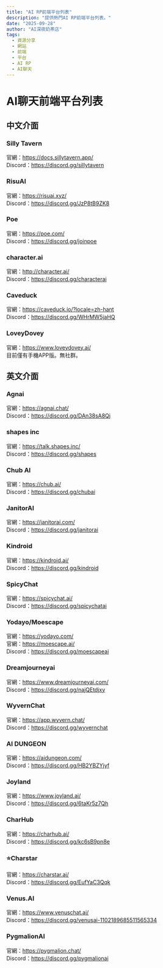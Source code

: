 ```yaml
---
title: "AI RP前端平台列表"
description: "提供熱門AI RP前端平台列表。"
date: "2025-09-28"
author: "AI深夜奶茶店"
tags:
  - 資源分享
  - 網站
  - 前端
  - 平台
  - AI RP
  - AI聊天
---
```

# AI聊天前端平台列表
## 中文介面
### Silly Tavern
官網：https://docs.sillytavern.app/  
Discord：https://discord.gg/sillytavern  
### RisuAI
官網：https://risuai.xyz/  
Discord：https://discord.gg/JzP8tB9ZK8  
### Poe
官網：https://poe.com/  
Discord：https://discord.gg/joinpoe  
### character.ai
官網：http://character.ai/  
Discord：https://discord.gg/characterai  
### Caveduck
官網：https://caveduck.io/?locale=zh-hant  
Discord：https://discord.gg/WHrMW5jaHQ  
### LoveyDovey
官網：https://www.loveydovey.ai/  
目前僅有手機APP版。無社群。
## 英文介面
### Agnai
官網：https://agnai.chat/  
Discord：https://discord.gg/DAn38sA8Qj  
### shapes inc
官網：https://talk.shapes.inc/  
Discord：https://discord.gg/shapes  
### Chub AI
官網：https://chub.ai/  
Discord：https://discord.gg/chubai  
### JanitorAI
官網：https://janitorai.com/  
Discord：https://discord.gg/janitorai  
### Kindroid
官網：https://kindroid.ai/  
Discord：https://discord.gg/kindroid  
### SpicyChat
官網：https://spicychat.ai/    
Discord：https://discord.gg/spicychatai  
### Yodayo/Moescape
官網：https://yodayo.com/  
官網：https://moescape.ai/  
Discord：https://discord.gg/moescapeai  
### Dreamjourneyai
官網：https://www.dreamjourneyai.com/  
Discord：https://discord.gg/najQEtdjxy  
### WyvernChat
官網：https://app.wyvern.chat/  
Discord：https://discord.gg/wyvernchat  
### AI DUNGEON
官網：https://aidungeon.com/  
Discord：https://discord.gg/HB2YBZYjyf  
### Joyland
官網：https://www.joyland.ai/  
Discord：https://discord.gg/6taKr5z7Qh  
### CharHub
官網：https://charhub.ai/  
Discord：https://discord.gg/kc6sB9pn8e  
### ⭐Charstar
官網：https://charstar.ai/  
Discord：https://discord.gg/EufYaC3Qqk  
### Venus.AI
官網：https://www.venuschat.ai/  
Discord：https://discord.gg/venusai-1102189685511565334  
### PygmalionAI
官網：https://pygmalion.chat/  
Discord：https://discord.gg/pygmalionai  
